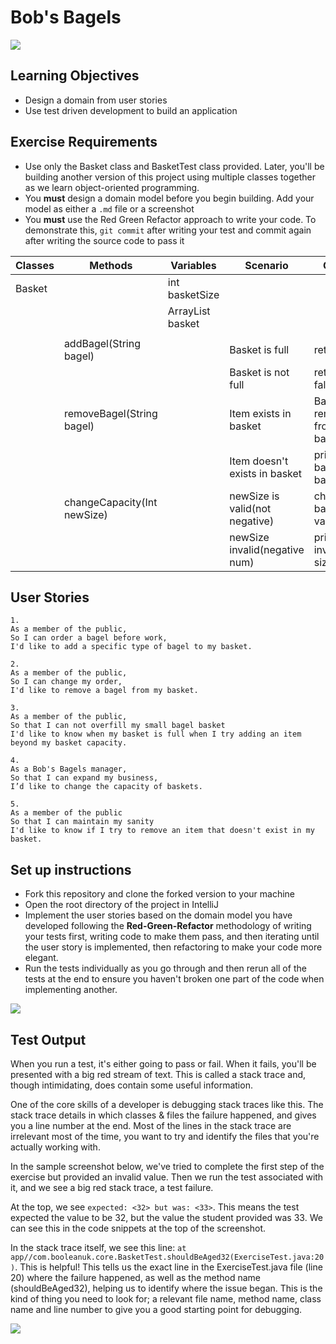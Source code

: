 # Bob's Bagels

![](./assets/bagels.jpg)

## Learning Objectives
- Design a domain from user stories
- Use test driven development to build an application

## Exercise Requirements

- Use only the Basket class and BasketTest class provided. Later, you'll be building another version of this project using multiple classes together as we learn object-oriented programming.
- You **must** design a domain model before you begin building. Add your model as either a `.md` file or a screenshot
- You **must** use the Red Green Refactor approach to write your code. To demonstrate this, `git commit` after writing your test and commit again after writing the source code to pass it


| Classes | Methods                     | Variables                | Scenario                       | Output                         |
|---------|-----------------------------|--------------------------|--------------------------------|--------------------------------|
| Basket  |                             | int basketSize           |                                |                                |
|         |                             | ArrayList<String> basket |                                |                                |
|         |                             |                          |                                |                                |
|         | addBagel(String bagel)      |                          | Basket is full                 | return true                    |
|         |                             |                          | Basket is not full             | return false                   |
|         | removeBagel(String bagel)   |                          | Item exists in basket          | Bagel removed from basket list |
|         |                             |                          | Item doesn't exists in basket  | print no bagel in basket       |
|         | changeCapacity(Int newSize) |                          | newSize is valid(not negative) | change basketSize variable     |
|         |                             |                          | newSize invalid(negative num)  | print invalid size             |


## User Stories

```
1.
As a member of the public,
So I can order a bagel before work,
I'd like to add a specific type of bagel to my basket.
```

```
2.
As a member of the public,
So I can change my order,
I'd like to remove a bagel from my basket.
```

```
3.
As a member of the public,
So that I can not overfill my small bagel basket
I'd like to know when my basket is full when I try adding an item beyond my basket capacity.
```

```
4.
As a Bob's Bagels manager,
So that I can expand my business,
I’d like to change the capacity of baskets.
```

```
5.
As a member of the public
So that I can maintain my sanity
I'd like to know if I try to remove an item that doesn't exist in my basket.
```

## Set up instructions
- Fork this repository and clone the forked version to your machine
- Open the root directory of the project in IntelliJ
- Implement the user stories based on the domain model you have developed following the **Red-Green-Refactor** methodology of writing your tests first, writing code to make them pass, and then iterating until the user story is implemented, then refactoring to make your code more elegant.
- Run the tests individually as you go through and then rerun all of the tests at the end to ensure you haven't broken one part of the code when implementing another.

![](./assets/run-a-test.PNG)

## Test Output

When you run a test, it's either going to pass or fail. When it fails, you'll be presented with a big red stream of text. This is called a stack trace and, though intimidating, does contain some useful information.

One of the core skills of a developer is debugging stack traces like this. The stack trace details in which classes & files the failure happened, and gives you a line number at the end. Most of the lines in the stack trace are irrelevant most of the time, you want to try and identify the files that you're actually working with.

In the sample screenshot below, we've tried to complete the first step of the exercise but provided an invalid value. Then we run the test associated with it, and we see a big red stack trace, a test failure.

At the top, we see `expected: <32> but was: <33>`. This means the test expected the value to be 32, but the value the student provided was 33. We can see this in the code snippets at the top of the screenshot.

In the stack trace itself, we see this line: `at app//com.booleanuk.core.BasketTest.shouldBeAged32(ExerciseTest.java:20)`. This is helpful! This tells us the exact line in the ExerciseTest.java file (line 20) where the failure happened, as well as the method name (shouldBeAged32), helping us to identify where the issue began. This is the kind of thing you need to look for; a relevant file name, method name, class name and line number to give you a good starting point for debugging.

![](./assets/test-failure.PNG)
